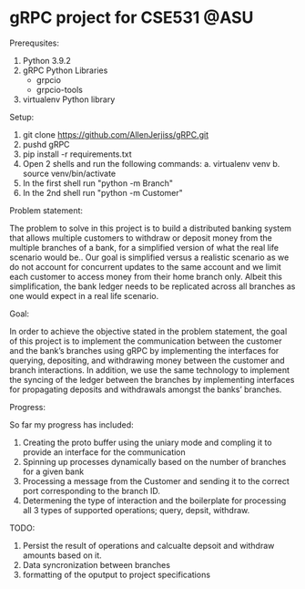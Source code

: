 # gRPC project for CSE531 @ASU

Prerequsites:

1.  Python 3.9.2
2.  gRPC Python Libraries
       * grpcio
       * grpcio-tools
3.  virtualenv Python library

Setup:

1.  git clone https://github.com/AllenJerjiss/gRPC.git
2.  pushd gRPC
3.  pip install -r requirements.txt
4.  Open 2 shells and run the following commands:
      a.  virtualenv venv
      b.  source venv/bin/activate
5.  In the first shell run "python -m Branch"
6.  In the 2nd shell run "python -m Customer"

Problem statement:

The problem to solve in this project is to build a distributed banking system that allows multiple customers to withdraw or deposit money from the multiple branches of a bank, for a simplified version of what the real life scenario would be..  Our goal is simplified versus a realistic scenario as we do not account for concurrent updates to the same account and we limit each customer to access money from their home branch only.  Albeit this simplification, the bank ledger needs to be replicated across all branches as one would expect in a real life scenario. 

Goal:

In order to achieve the objective stated in the problem statement, the goal of this project is to implement the communication between the customer and the bank’s branches using gRPC by implementing the interfaces for querying, depositing, and withdrawing money between the customer and branch interactions.  In addition, we use the same technology to implement the syncing of the ledger between the branches by implementing interfaces for propagating deposits and withdrawals amongst the banks’ branches. 

Progress:

So far my progress has included:
1.  Creating the proto buffer using the uniary mode and compling it to provide an interface for the communication
2.  Spinning up processes dynamically based on the number of branches for a given bank
3.  Processing a message from the Customer and sending it to the correct port corresponding to the branch ID.
4.  Determening the type of interaction and the boilerplate for processing all 3 types of supported operations;  query, depsit, withdraw.


TODO:
1.  Persist the result of operations and calcualte depsoit and withdraw amounts based on it.
2.  Data syncronization between branches
3.  formatting of the oputput to project specifications

